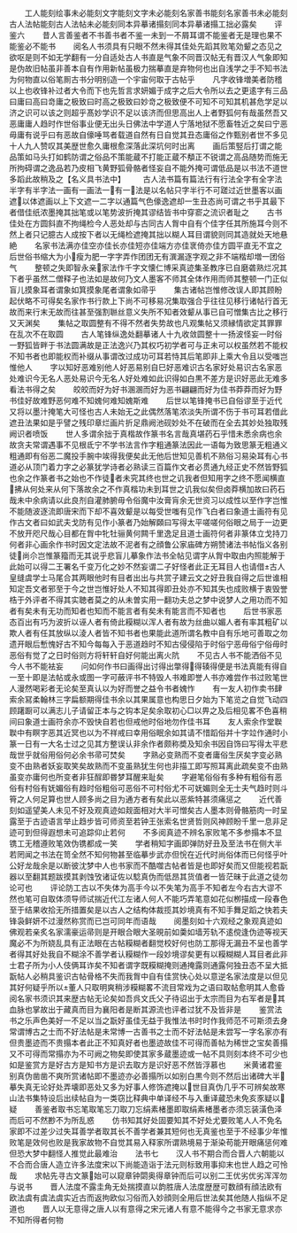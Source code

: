 <!-- { "loadSidebar": true } -->
　　工人能刻绘事未必能刻文字能刻文字未必能刻名家善书能刻名家善书未必能刻古人法帖能刻古人法帖未必能刻同本异摹诸搨刻同本异摹诸搨工拙必露矣
　　评鉴六
　　昔人言善鉴者不书善书者不鉴一未到一不屑耳谓不能鉴者无是理也果不能鉴必不能书
　　阅名人书须具有只眼不然未得其佳处先蹈其败笔効颦之态见之欲呕是则不如无学翻有一分自适处古人书直是气象不同晋汉帖无有晋汉人气象即知是伪故旧帖虽非善本自有作用新帖虽极力揣摹直是弃物何也出自浅学之手不知书法为何物直以俗笔厠古书分明别造一个宇宙何取于古帖乎
　　凡字收锋増美者防稽以上也收锋补过者大令而下也先哲言求妍媚于成字之后大令所以去之更逺字有三品曰庸曰高曰竒庸之极致曰时高之极致曰妙竒之极致便不可知不可知其机甚危学足以济之识可以该之则超乎髙妙学识不足以该济而但思高出人上者野狐何有哉虽然吾又恶庸庸人趋时作世俗事业便无出头日佛法中学道人宁落地狱不愿畜牲近之矣曰宁恶毋庸有说乎曰有恶故自儫唾骂者载道自然有日自觉其丑态庸俗之作甄别者世不多见十人九人赞叹其美歴世愈久庸根愈深落此深坑何时出离
　　画后策竪后打谓之能品策如马头打如鹤防谓之俗品不策能蔵不打能正蔵不頺正不锐谓之高品随势而施无所拘碍谓之逸品若乃皮相飞黄野狐骨骼者怪妄自不能外掩可谓低品是以书法不道世多蹈此故稍及之【名义具书法中】
　　古人法书篇有篇法行有行法全字有全字法半字有半字法一画有一画法一有一法是以名帖只字半行不可蹉过近世墨客以画遮以体遮画以上下文遮一二字以通篇气色儫逸遮却一生丑态尚可谓之书乎其最下者借佳纸浓墨掩其拙笔或以笔势波折掩其谬结皆书中穿窬之流识者耻之
　　古书佳处在方圆斜直不拘绳检今人恶处却与古同古人胷中自有个佳字任其所施耳今则不然上者只记臆古人成按下者以无绳检遮掩其拙以糊人耳目谓貌则同其造就处天地悬絶
　　名家书法满亦佳空亦佳长亦佳短亦佳端方亦佳衺倚亦佳方圆平直无不宜之后世俗书缩大为小瘦为肥一字字弄作团团无有潠漏逐字观之非不端楷却増一团俗气
　　整顿之失即智永亲家法作千字文懐仁博采真迹集圣教序已自磨砻熟烂况其下者乎虽然二僧释子也法如是故何乃文人墨客不师其全体作用而师其整顿一门正似盲儿摸象耳者谓象如箕摸象尾者谓象如帚乎
　　集古诸帖岂惟修改误人即其顾盼起伏略不可得矣名家作书行款上下尚不可移易况集取强合乎往往见移行诸帖行首无故而来行末无故而往甚至强割聮丝意义失所不知者效颦从事已自可憎集古比之移行又天渊矣
　　集帖之取圆整有不得不然者失势故也凡观集帖又须縁情欲定其罪罪在乱次不在取圆
　　古人笔锋纵逸处翻摹诸人十九收敛圆整十一扬波怪妄一时俗一野狐皆畔于书法圆满故是正法逸兴乃其权巧初学者可与正未可以权虽然若不能权不知书者也即能权而补缀从事谓改过成功可耳若恃其后笔即非上乘大令且以受嗤岂惟他人
　　字以知好恶难别他人好恶易别自巳好恶难识古名家好处易识古名家恶处难识今无名人恶处易识今无名人好处难如此识得如白黒不差方是识好恶此无难多看法书得之矣
　　皎皎而好为好书溷溷而好为恶书翩翩而好为佳书莽莽而好为野书佳好故难野恶何难不知媿何难知媿斯难
　　后世以笔锋掩书已自俗谬至于近代又将以墨汁掩笔大可怪也古人未始无之此偶然落笔浓淡失所谓不伤于书可耳若借此遮丑法果如是乎譬之残印章烂画片折足鼎阙池砚妙处不在破而在全去其妙处独取残阙识者喷饭
　　世人多谓余拙于真楷故作篆书名言哉真堪药石乎惜未悉余病也余故贪夫常谓遇事不见根氐宁不学书法言作字粗通篆法因此一语每为致思篆无粗通义粗通即有俗恶二魔投手腕中竢得我便矣此无他后世知见善机不熟俗习易染耳有心书道必从顶门着力字之必篆犹学诗者必熟读三百篇作文者必贯通九经正史不然皆野狐也余之作篆者书之始也不作徒者未究其终也世之讥我者但知用字之终不愿闻横直拂从何处来从何下落故余之不作真楷功未到耳世之讥我似矣但卤莽横加故曰药石哉未中余病请以此良剂自灌肺腑毋令俗魔中汝膏肓余无世资习以成性以至作字岂惟不能随波逐流即唐宋而下却不喜效颦是以每受世嗤有见作飞白者曰象道士画符有见作古文者曰如武夫戈防有见作小篆者乃始解頥曰写得太平嗟嗟何俗眼之局于一边更不放开咫尺哉心目都在胷中牝牡骊黄何闗千里逸足且道士画符何者非篆体立戈持刀何者非心画余作书时因文定法故不泥者有之顔鲁公家庙碑方朔赞诸法书帖恉义各别徒尚尒岂惟篆籀而无其说乎悲盲儿摹象作法书全帖见谓字从胷中取由内照能解于此始可以得二王署名千变万化之妙不然妄谓二子好怪者此正无耳目人也请借古人皇缝虞学士马尾合其两眼他时有目者出出与共赏子建云文之好丑我自得之后世谁相知定吾文者邪至于今之世岂惟好处人不知其得即丑处亦不知其失也成败横于衷毁誉梏于外评者不得其实聴者莫之的从未曽实用一翻功夫总之梦中说梦人之用功而不知者有矣未有无功而知者也知而不能言者有矣未有能言而不知者也
　　后世书家恶态百出有巧为波折以诬人者有倚此糢糊以浑人者有故为丝曲以媚人者有率其粗矿以欺人者有任其放纵以淩人者皆不知书者也果能此道所谓名教中自有乐地可善取之勿遗开眼后慙愧好古不知今每每入于恶道趋时不知古侵侵陷于时俗宁恶毋俗宁俗毋时恶俗有觉了之日时俗则方将轩轩自好何能出离火阬
　　不见古人书不能洒俗不见今人书不能袪妄
　　问如何作书曰画得出讨得出撆得得辏得便是书法真能有得自一至十即是法帖或永或图一字可蔽评书不特毁人书难即誉人书亦难尝作书过败笔世人漫然喝彩者无论矣至真认以为好而誉之益令书者媿怍
　　有一友人初作卖书肆索余冩柔翰林三字扁额期得佳书余以其果属意也构思日夕始为下笔览之自觉飞动四顾躇蹰可以满志儿子请留正本与之钩本足矣余取初心□以畀之及后相见畧不色喜稍间曰象道士画符余亦不毁快自若也但戒他时俗地勿作佳书耳
　　友人索余作堂聫聫中有瞑字恶其近冥也以为不祥戒曰幸用俗眠余如其请不惜蹈俗并十字竝作通时小篆一日有一大名士过之见其方整误认非余作者颇称奬及知余书因自饰曰写得太平悲哉世乎就俗用俗何必余书帚可焚矣
　　字熟必变熟而不变者庸俗生厌矣字变必熟变不由熟者妖妄取笑矣故熟而不变虽熟犹生何也非描工即写照耳离此疏矣变不由熟虽变亦庸何也所变者非狂酲即昬梦耳醒来耻矣
　　字避笔俗俗有多种有粗俗有恶俗有村俗有妩媚俗有趋时俗粗俗可恶俗不可村俗尤不可妩媚则全无士夫气趋时则斗筲之人何足算也世人顾多尚之目为通方者有矣此以恶紫特甚须痛惩之
　　近代善刻如遥望美人未见不好及观真迹如觌面相对大半可憎矣古人墨本则骨骼筋肉一时呈露至于古迹语言举止趋步皆可师资至若钟王张索名世贤哲则风神顾盼千里一息非足迹可到但得遐想未可追踪仰止若何
　　不多阅真迹不辨名家败笔不多参搨本不显镌工无稽遵败笔效伪镌都成一笑
　　学者稍知字画即弹防好丑及至法书在侧大半若罔闻之书法在笥全然不知何物甚至临摹步武亦但恱在近代时尚俗体而已何怪乎叶公好龙哉余是以断彼沈梦中人也书家而不酷噬古帖者皆是也即好矣而又但能视若翫器以至翻其题跋摸其剥蚀攷诸证佐以騐真伪而低昂其货值者一皆茫昧于此道之徒勿论可也
　　评论防工古以不失体为高手今以不失笔为高手不知者左今右古大谬不然也笔可自取体须导师试揣近代江左诸人何人不能巧弄笔意如花似栁描成一段春色至于结果收拾无所措置矣是以古人之结构体裁揽其妙境真有不知手舞足蹈之快若夫锋袅鲜妍不过漫然称赏而已岂可同年而语哉
　　阅墨刻如十六观经之象观真迹如佛观若亲炙名家濡豪运帚则是开眼合眼大圣晛前如羮如墙芳轨不逺傥逢伪迹等视天魔必不为所娆乱具有正法眼在古帖糢糊者翻觉校好何也防工那得无漏丑不呈也善学者得其好处我自不糊涂不善学者认糢糊作一段妙境谬矣更有以糢糊糊人耳目者此非士君子所为小人伎俩耳诈矣不知者谓字既糢糊掩则通掩露则通露何独丑态不呈大抵翫帖人必稍具鉴识古帖骨格不失而我胷中自有佳赏快心处以意逆名家法度是以但见其好何疑乎所以董人只取明爽稍涉糢糊畧不流目常戏为之语曰取帖愈明其人愈昏阅名家书须识其来歴古帖无论矣如吾呉文氏父子待诏出于太宗而目为右军者是其血脉也掌故出于藏真而目为襄阳者是断其源流也评者过犹不及皆非是
　　鉴赏法书之乐声色美好一不足以当之翫好虽佳无益于我惟法书时时作我师范不可斯须去身常谓博古之士而不好法帖是未常博一古善书之士而不好法帖是未尝写一字名家亦有但贵墨迹而不贵搨本者此正不知真好者也墨迹故佳不可得而善帖为稀世之宝矣善搨又不可得而常搨亦为不可阙之物矣即使其家多蔵墨迹或一帖不具则刻本终不可少也如是鉴赏方是好古方是知书方是识去取方是识好恶不然皆浮慕也
　　米黄诸君鉴别真伪凿凿不爽所赏诸帖即不墨迹亦必善搨所以如别白黒今则不然后出诸碑大半摹失真无论好处弄壊即恶处又多为好事人修饰遮掩以世目真伪几乎不可辨矣故寒山法书集特设后出续帖自为一类窃比释典中单译经不与入重译蔵恐未免亥豕疑以疑
　　善鉴者取书忘笔取笔忘刀取刀忘绢素楮墨即取绢素楮墨者亦须忘装潢色泽而后可不然尠不为所乱惑
　　仿书知其好处固要知其不好处尤要败笔人人不免名家即不过差少过失耳善学者取其长不善学者兼其短何也无真鉴也至于不经事少年惟败笔是效何也败是我家故物不自觉其易入释家所谓熟境易于渐染苟能开眼痛惩何难但恐大梦中翻怪人推觉此最难治
　　法书七
　　汉人书不期合而合晋人六朝能以不合而合唐人造立许多法度宋以下尚能造诣于法元则标致用事抑末也世人趋之可怜哉
　　求帖先寻古文篆始可以窥章钟閟奥得章钟而后可以别二王优劣优劣浑浑勿与说书
　　晋人法度不露圭角无处揣摸直以韵胜唐人法度歴歴可数顔有顔法欧有欧法虞有虞法虞实近古而返拘欧似习俗而入妙顔则全用后世法矣其他随人指纵不足道也
　　晋人以无意得之唐人以有意得之宋元诸人有意不能得今之书家无意求亦不知所得者何物
